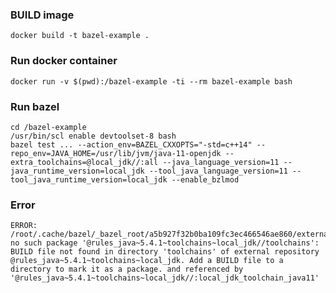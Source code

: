 ### BUILD image</b>
`docker build -t bazel-example .`

### Run docker container
`docker run -v $(pwd):/bazel-example -ti --rm bazel-example bash`

### Run bazel
```
cd /bazel-example
/usr/bin/scl enable devtoolset-8 bash
bazel test ... --action_env=BAZEL_CXXOPTS="-std=c++14" --repo_env=JAVA_HOME=/usr/lib/jvm/java-11-openjdk --extra_toolchains=@local_jdk//:all --java_language_version=11 --java_runtime_version=local_jdk --tool_java_language_version=11 --tool_java_runtime_version=local_jdk --enable_bzlmod
```

### Error
```
ERROR: /root/.cache/bazel/_bazel_root/a5b927f32b0ba109fc3ec466546ae860/external/rules_java~5.4.1~toolchains~local_jdk/BUILD.bazel:221:19: no such package '@rules_java~5.4.1~toolchains~local_jdk//toolchains': BUILD file not found in directory 'toolchains' of external repository @rules_java~5.4.1~toolchains~local_jdk. Add a BUILD file to a directory to mark it as a package. and referenced by '@rules_java~5.4.1~toolchains~local_jdk//:local_jdk_toolchain_java11'
```
